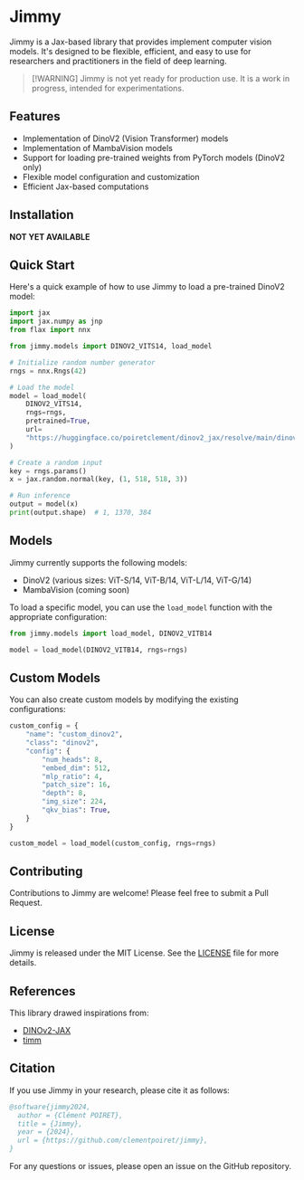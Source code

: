 # Jimmy

Jimmy is a Jax-based library that provides implement computer vision models. It's designed to be flexible, efficient, and easy to use for researchers and practitioners in the field of deep learning.

> [!WARNING] Jimmy is not yet ready for production use.
> It is a work in progress, intended for experimentations.

## Features

- Implementation of DinoV2 (Vision Transformer) models
- Implementation of MambaVision models
- Support for loading pre-trained weights from PyTorch models (DinoV2 only)
- Flexible model configuration and customization
- Efficient Jax-based computations

## Installation

**NOT YET AVAILABLE**

## Quick Start

Here's a quick example of how to use Jimmy to load a pre-trained DinoV2 model:

```python
import jax
import jax.numpy as jnp
from flax import nnx

from jimmy.models import DINOV2_VITS14, load_model

# Initialize random number generator
rngs = nnx.Rngs(42)

# Load the model
model = load_model(
    DINOV2_VITS14,
    rngs=rngs,
    pretrained=True,
    url=
    "https://huggingface.co/poiretclement/dinov2_jax/resolve/main/dinov2_vits14.jim",
)

# Create a random input
key = rngs.params()
x = jax.random.normal(key, (1, 518, 518, 3))

# Run inference
output = model(x)
print(output.shape)  # 1, 1370, 384
```

## Models

Jimmy currently supports the following models:

- DinoV2 (various sizes: ViT-S/14, ViT-B/14, ViT-L/14, ViT-G/14)
- MambaVision (coming soon)

To load a specific model, you can use the `load_model` function with the appropriate configuration:

```python
from jimmy.models import load_model, DINOV2_VITB14

model = load_model(DINOV2_VITB14, rngs=rngs)
```

## Custom Models

You can also create custom models by modifying the existing configurations:

```python
custom_config = {
    "name": "custom_dinov2",
    "class": "dinov2",
    "config": {
        "num_heads": 8,
        "embed_dim": 512,
        "mlp_ratio": 4,
        "patch_size": 16,
        "depth": 8,
        "img_size": 224,
        "qkv_bias": True,
    }
}

custom_model = load_model(custom_config, rngs=rngs)
```

## Contributing

Contributions to Jimmy are welcome! Please feel free to submit a Pull Request.

## License

Jimmy is released under the MIT License. See the [LICENSE](LICENSE.md) file for more details.

## References

This library drawed inspirations from:

- [DINOv2-JAX](https://github.com/kylestach/dinov2-jax/)
- [timm](https://github.com/huggingface/pytorch-image-models/)

## Citation

If you use Jimmy in your research, please cite it as follows:

```bibtex
@software{jimmy2024,
  author = {Clément POIRET},
  title = {Jimmy},
  year = {2024},
  url = {https://github.com/clementpoiret/jimmy},
}
```

For any questions or issues, please open an issue on the GitHub repository.
